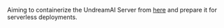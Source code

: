 Aiming to containerize the UndreamAI Server from [here](https://github.com/undreamai/LlamaLib) and prepare it for serverless deployments. 
